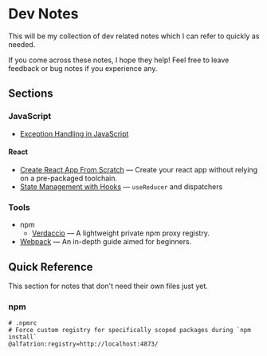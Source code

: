 # Dev Notes

This will be my collection of dev related notes which I can refer to quickly as needed.

If you come across these notes, I hope they help! Feel free to leave feedback or bug notes if you experience any.

## Sections

### JavaScript

- [Exception Handling in JavaScript](https://github.com/farhanjiwani/dev-notes/blob/master/javascript/Exception_Handling.md)

#### React

- [Create React App From Scratch](https://github.com/farhanjiwani/dev-notes/blob/master/react/React-From_Scratch.md) &mdash; Create your react app without relying on a pre-packaged toolchain.
- [State Management with Hooks](https://github.com/farhanjiwani/dev-notes/blob/master/react/React-State_Management_with_Hooks.md) &mdash; `useReducer` and dispatchers

### Tools

- npm
  - [Verdaccio](https://github.com/farhanjiwani/dev-notes/blob/master/tools/npm-Verdaccio.md) &mdash; A lightweight private npm proxy registry.
- [Webpack](https://github.com/farhanjiwani/dev-notes/blob/master/tools/Webpack.md) &mdash; An in-depth guide aimed for beginners.

## Quick Reference

This section for notes that don't need their own files just yet.

### npm

```npmrc
# .npmrc
# Force custom registry for specifically scoped packages during `npm install`
@alfatrion:registry=http://localhost:4873/
```
